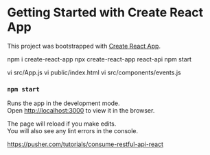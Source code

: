 # Getting Started with Create React App

This project was bootstrapped with [Create React App](https://github.com/facebook/create-react-app).

npm i create-react-app
npx create-react-app react-api
npm start

vi src/App.js
vi public/index.html
vi src/components/events.js

### `npm start`

Runs the app in the development mode.\
Open [http://localhost:3000](http://localhost:3000) to view it in the browser.

The page will reload if you make edits.\
You will also see any lint errors in the console.

https://pusher.com/tutorials/consume-restful-api-react
